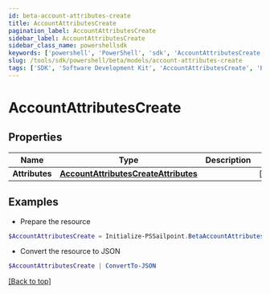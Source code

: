 ```yaml
---
id: beta-account-attributes-create
title: AccountAttributesCreate
pagination_label: AccountAttributesCreate
sidebar_label: AccountAttributesCreate
sidebar_class_name: powershellsdk
keywords: ['powershell', 'PowerShell', 'sdk', 'AccountAttributesCreate', 'BetaAccountAttributesCreate'] 
slug: /tools/sdk/powershell/beta/models/account-attributes-create
tags: ['SDK', 'Software Development Kit', 'AccountAttributesCreate', 'BetaAccountAttributesCreate']
---
```



# AccountAttributesCreate

## Properties

Name | Type | Description | Notes
------------ | ------------- | ------------- | -------------
**Attributes** |  [**AccountAttributesCreateAttributes**](account-attributes-create-attributes) |  | [required]

## Examples

- Prepare the resource
```powershell
$AccountAttributesCreate = Initialize-PSSailpoint.BetaAccountAttributesCreate  -Attributes null
```

- Convert the resource to JSON
```powershell
$AccountAttributesCreate | ConvertTo-JSON
```


[[Back to top]](#) 


